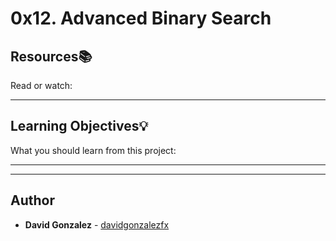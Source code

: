 # 0x12. Advanced Binary Search

## Resources:books:
Read or watch:

---
## Learning Objectives:bulb:
What you should learn from this project:

---
---

## Author

- **David Gonzalez** - [davidgonzalezfx](https://github.com/davidgonzalezfx)
